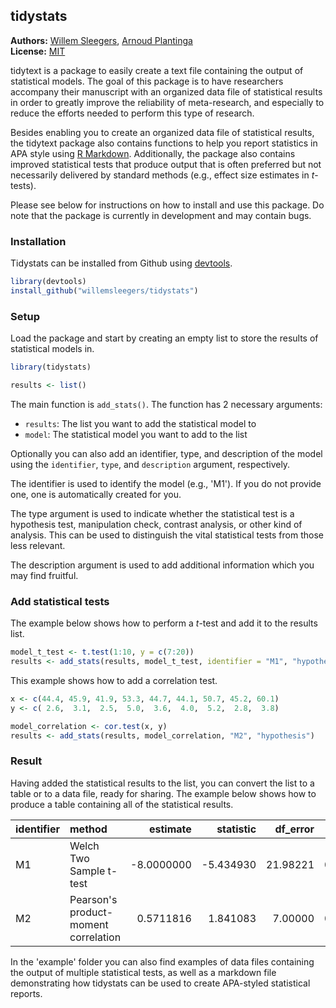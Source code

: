 <!-- README.md is generated from README.Rmd. Please edit that file -->

tidystats
---------------

**Authors:** [Willem Sleegers](http://willemsleegers.com/), [Arnoud Plantinga](http://www.arnoudplantinga.nl/)<br/>
**License:** [MIT](https://opensource.org/licenses/MIT)

tidytext is a package to easily create a text file containing the output of statistical models. The goal of this package is to have researchers accompany their manuscript with an organized data file of statistical results in order to greatly improve the reliability of meta-research, and especially to reduce the efforts needed to perform this type of research.

Besides enabling you to create an organized data file of statistical results, the tidytext package also contains functions to help you report statistics in APA style using [R Markdown](http://rmarkdown.rstudio.com). Additionally, the package also contains improved statistical tests that produce output that is often preferred but not necessarily delivered by standard methods (e.g., effect size estimates in *t*-tests).

Please see below for instructions on how to install and use this package. Do note that the package is currently in development and may contain bugs.

### Installation

Tidystats can be installed from Github using [devtools](https://github.com/hadley/devtools). 


```r
library(devtools)
install_github("willemsleegers/tidystats")
```

### Setup

Load the package and start by creating an empty list to store the results of statistical models in.


```r
library(tidystats)

results <- list()
```

The main function is `add_stats()`. The function has 2 necessary arguments:

- `results`: The list you want to add the statistical model to
- `model`: The statistical model you want to add to the list

Optionally you can also add an identifier, type, and description of the model using the `identifier`, `type`, and `description` argument, respectively. 

The identifier is used to identify the model (e.g., 'M1'). If you do not provide one, one is automatically created for you. 

The type argument is used to indicate whether the statistical test is a hypothesis test, manipulation check, contrast analysis, or other kind of analysis. This can be used to distinguish the vital statistical tests from those less relevant.

The description argument is used to add additional information which you may find fruitful.

### Add statistical tests

The example below shows how to perform a *t*-test and add it to the results list.


```r
model_t_test <- t.test(1:10, y = c(7:20))
results <- add_stats(results, model_t_test, identifier = "M1", "hypothesis")
```

This example shows how to add a correlation test.


```r
x <- c(44.4, 45.9, 41.9, 53.3, 44.7, 44.1, 50.7, 45.2, 60.1)
y <- c( 2.6,  3.1,  2.5,  5.0,  3.6,  4.0,  5.2,  2.8,  3.8)

model_correlation <- cor.test(x, y)
results <- add_stats(results, model_correlation, "M2", "hypothesis")
```

### Result

Having added the statistical results to the list, you can convert the list to a table or to a data file, ready for sharing. The example below shows how to produce a table containing all of the statistical results.


|identifier |method                               |   estimate| statistic| df_error|   p_value|type       |
|:----------|:------------------------------------|----------:|---------:|--------:|---------:|:----------|
|M1         |Welch Two Sample t-test              | -8.0000000| -5.434930| 21.98221| 0.0000186|hypothesis |
|M2         |Pearson's product-moment correlation |  0.5711816|  1.841083|  7.00000| 0.1081731|hypothesis |

In the 'example' folder you can also find examples of data files containing the output of multiple statistical tests, as well as a markdown file demonstrating how tidystats can be used to create APA-styled statistical reports.
